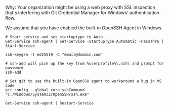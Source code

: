 Why: Your organization might be using a web proxy with SSL inspection that's interfering with Git Credential Manager for Windows' authentication flow.

We assume that you have enabled the built-in OpenSSH Agent in Windows.

```
# Start service and set startuptype to Auto
Get-Service ssh-agent | Set-Service -StartupType Automatic -PassThru | Start-Service

ssh-keygen -t ed25519 -C "email@domain.com"

# ssh-add will pick up the key from %userprofile%\.ssh\ and prompt for password
ssh-add

# Set git to use the built-in OpenSSH agent to workaround a bug in VS Code
git config --global core.sshCommand "C:/Windows/System32/OpenSSH/ssh.exe"

Get-Service ssh-agent | Restart-Service
```